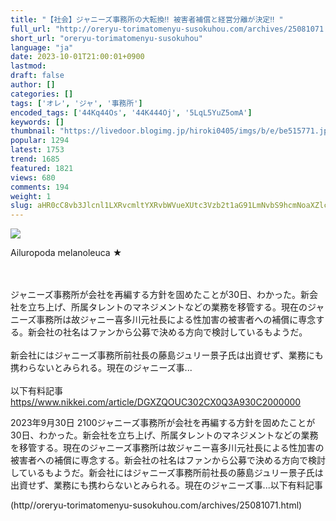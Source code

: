 ```yaml
---
title: "【社会】ジャニーズ事務所の大転換‼ 被害者補償と経営分離が決定‼ "
full_url: "http://oreryu-torimatomenyu-susokuhou.com/archives/25081071.html"
short_url: "oreryu-torimatomenyu-susokuhou"
language: "ja"
date: 2023-10-01T21:00:01+0900
lastmod: 
draft: false
author: []
categories: []
tags: ['オレ', 'ジャ', '事務所']
encoded_tags: ['44Kq44Os', '44K444Oj', '5LqL5YuZ5omA']
keywords: []
thumbnail: "https://livedoor.blogimg.jp/hiroki0405/imgs/b/e/be515771.jpg"
popular: 1294
latest: 1753
trend: 1685
featured: 1821
views: 680
comments: 194
weight: 1
slug: aHR0cC8vb3Jlcnl1LXRvcmltYXRvbWVueXUtc3Vzb2t1aG91LmNvbS9hcmNoaXZlcy8yNTA4MTA3MS5odG1s
---
```


![](https://livedoor.blogimg.jp/hiroki0405/imgs/b/e/be515771.jpg)

<div><p>Ailuropoda melanoleuca ★ </p><br> <br> ジャニーズ事務所が会社を再編する方針を固めたことが30日、わかった。新会社を立ち上げ、所属タレントのマネジメントなどの業務を移管する。現在のジャニーズ事務所は故ジャニー喜多川元社長による性加害の被害者への補償に専念する。新会社の社名はファンから公募で決める方向で検討しているもようだ。 <br> <br> 新会社にはジャニーズ事務所前社長の藤島ジュリー景子氏は出資せず、業務にも携わらないとみられる。現在のジャニーズ事... <br> <br> 以下有料記事 <br> <a target='_blank' href='https//www.nikkei.com/article/DGXZQOUC302CX0Q3A930C2000000'>https//www.nikkei.com/article/DGXZQOUC302CX0Q3A930C2000000</a> <p>2023年9月30日 2100ジャニーズ事務所が会社を再編する方針を固めたことが30日、わかった。新会社を立ち上げ、所属タレントのマネジメントなどの業務を移管する。現在のジャニーズ事務所は故ジャニー喜多川元社長による性加害の被害者への補償に専念する。新会社の社名はファンから公募で決める方向で検討しているもようだ。新会社にはジャニーズ事務所前社長の藤島ジュリー景子氏は出資せず、業務にも携わらないとみられる。現在のジャニーズ事...以下有料記事</p></div>

(http//oreryu-torimatomenyu-susokuhou.com/archives/25081071.html)
